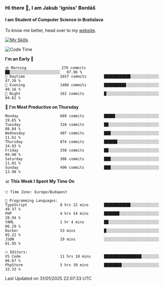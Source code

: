 ### Hi there 👋, I am Jakub 'igniss' Bordáš

#### I am Student of Computer Science in Bratislava
To know me better, head over to my [website](https://bordas.sk).

[![My Skills](https://skillicons.dev/icons?i=js,typescript,html,css,figma,svelte,vue,next,postgresql,nest,express,nodejs)](https://bordas.sk)


<!--START_SECTION:waka-->
![Code Time](http://img.shields.io/badge/Code%20Time-1%2C667%20hrs%2018%20mins-blue)

**I'm an Early 🐤** 

```text
🌞 Morning                279 commits         ██░░░░░░░░░░░░░░░░░░░░░░░   07.96 % 
🌆 Daytime                1657 commits        ████████████░░░░░░░░░░░░░   47.26 % 
🌃 Evening                1408 commits        ██████████░░░░░░░░░░░░░░░   40.16 % 
🌙 Night                  162 commits         █░░░░░░░░░░░░░░░░░░░░░░░░   04.62 % 
```
📅 **I'm Most Productive on Thursday** 

```text
Monday                   689 commits         █████░░░░░░░░░░░░░░░░░░░░   19.65 % 
Tuesday                  310 commits         ██░░░░░░░░░░░░░░░░░░░░░░░   08.84 % 
Wednesday                407 commits         ███░░░░░░░░░░░░░░░░░░░░░░   11.61 % 
Thursday                 874 commits         ██████░░░░░░░░░░░░░░░░░░░   24.93 % 
Friday                   350 commits         ██░░░░░░░░░░░░░░░░░░░░░░░   09.98 % 
Saturday                 386 commits         ███░░░░░░░░░░░░░░░░░░░░░░   11.01 % 
Sunday                   490 commits         ███░░░░░░░░░░░░░░░░░░░░░░   13.98 % 
```


📊 **This Week I Spent My Time On** 

```text
🕑︎ Time Zone: Europe/Budapest

💬 Programming Languages: 
TypeScript               8 hrs 22 mins       ████████████░░░░░░░░░░░░░   49.37 % 
PHP                      4 hrs 54 mins       ███████░░░░░░░░░░░░░░░░░░   28.94 % 
YAML                     1 hr 4 mins         ██░░░░░░░░░░░░░░░░░░░░░░░   06.29 % 
Docker                   53 mins             █░░░░░░░░░░░░░░░░░░░░░░░░   05.22 % 
JSON                     19 mins             ░░░░░░░░░░░░░░░░░░░░░░░░░   01.95 % 

🔥 Editors: 
VS Code                  11 hrs 18 mins      █████████████████░░░░░░░░   66.67 % 
PhpStorm                 5 hrs 39 mins       ████████░░░░░░░░░░░░░░░░░   33.33 % 
```


 Last Updated on 31/01/2025 22:07:33 UTC
<!--END_SECTION:waka-->
